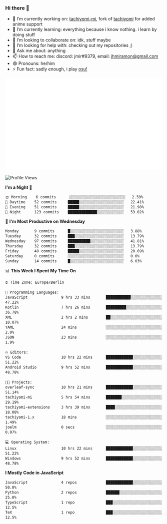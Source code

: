 ### Hi there 👋



<!--
**jmir1/jmir1** is a ✨ _special_ ✨ repository because its `README.md` (this file) appears on your GitHub profile.

Here are some ideas to get you started:
-->
- 🔭 I’m currently working on: [tachiyomi-mi](https://github.com/jmir1/tachiyomi-mi), fork of [tachiyomi](https://github.com/tachiyomiorg/tachiyomi) for added anime support
- 🌱 I’m currently learning: everything because i know nothing. i learn by doing stuff
- 👯 I’m looking to collaborate on: idk, stuff maybe
- 🤔 I’m looking for help with: checking out my repositories ;)
- 💬 Ask me about: anything
- 📫 How to reach me: discord: jmir#9379, email: jhmiramon@gmail.com
- 😄 Pronouns: he/him
- ⚡ Fun fact: sadly enough, i play [osu!](https://osu.ppy.sh/users/18018426)
<div>
	<p align="center">
		<img src="https://github.com/jmir1/github-stats/blob/master/generated/overview.svg">
	</p>
</div>

<!--START_SECTION:waka-->
![Profile Views](http://img.shields.io/badge/Profile%20Views-0-blue)

**I'm a Night 🦉** 

```text
🌞 Morning    6 commits      ░░░░░░░░░░░░░░░░░░░░░░░░░   2.59% 
🌆 Daytime    52 commits     █████░░░░░░░░░░░░░░░░░░░░   22.41% 
🌃 Evening    51 commits     █████░░░░░░░░░░░░░░░░░░░░   21.98% 
🌙 Night      123 commits    █████████████░░░░░░░░░░░░   53.02%

```
📅 **I'm Most Productive on Wednesday** 

```text
Monday       9 commits      █░░░░░░░░░░░░░░░░░░░░░░░░   3.88% 
Tuesday      32 commits     ███░░░░░░░░░░░░░░░░░░░░░░   13.79% 
Wednesday    97 commits     ██████████░░░░░░░░░░░░░░░   41.81% 
Thursday     32 commits     ███░░░░░░░░░░░░░░░░░░░░░░   13.79% 
Friday       48 commits     █████░░░░░░░░░░░░░░░░░░░░   20.69% 
Saturday     0 commits      ░░░░░░░░░░░░░░░░░░░░░░░░░   0.0% 
Sunday       14 commits     █░░░░░░░░░░░░░░░░░░░░░░░░   6.03%

```


📊 **This Week I Spent My Time On** 

```text
⌚︎ Time Zone: Europe/Berlin

💬 Programming Languages: 
JavaScript               9 hrs 33 mins       ███████████░░░░░░░░░░░░░░   47.22% 
Kotlin                   7 hrs 26 mins       █████████░░░░░░░░░░░░░░░░   36.78% 
XML                      2 hrs 2 mins        ██░░░░░░░░░░░░░░░░░░░░░░░   10.07% 
YAML                     24 mins             ░░░░░░░░░░░░░░░░░░░░░░░░░   2.0% 
JSON                     23 mins             ░░░░░░░░░░░░░░░░░░░░░░░░░   1.9%

🔥 Editors: 
VS Code                  10 hrs 22 mins      ████████████░░░░░░░░░░░░░   51.22% 
Android Studio           9 hrs 52 mins       ████████████░░░░░░░░░░░░░   48.78%

🐱‍💻 Projects: 
overleaf-sync            10 hrs 21 mins      ████████████░░░░░░░░░░░░░   51.14% 
tachiyomi-mi             5 hrs 54 mins       ███████░░░░░░░░░░░░░░░░░░   29.19% 
tachiyomi-extensions     3 hrs 39 mins       ████░░░░░░░░░░░░░░░░░░░░░   18.08% 
tachiyomi-1.x            18 mins             ░░░░░░░░░░░░░░░░░░░░░░░░░   1.49% 
joelm                    0 secs              ░░░░░░░░░░░░░░░░░░░░░░░░░   0.07%

💻 Operating System: 
Linux                    10 hrs 22 mins      ████████████░░░░░░░░░░░░░   51.22% 
Windows                  9 hrs 52 mins       ████████████░░░░░░░░░░░░░   48.78%

```

**I Mostly Code in JavaScript** 

```text
JavaScript               4 repos             ████████████░░░░░░░░░░░░░   50.0% 
Python                   2 repos             ██████░░░░░░░░░░░░░░░░░░░   25.0% 
TypeScript               1 repo              ███░░░░░░░░░░░░░░░░░░░░░░   12.5% 
TeX                      1 repo              ███░░░░░░░░░░░░░░░░░░░░░░   12.5%

```



<!--END_SECTION:waka-->
